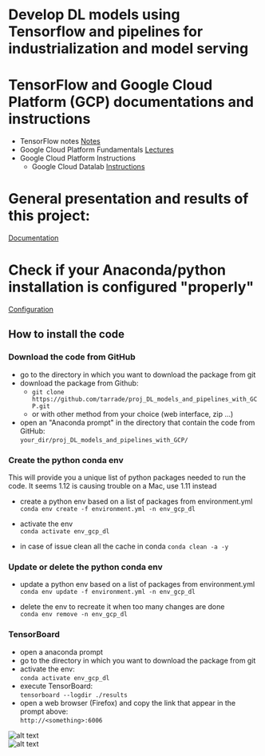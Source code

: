 # Develop DL models using Tensorflow and pipelines for industrialization and model serving

# TensorFlow and Google Cloud Platform (GCP) documentations and instructions
- TensorFlow notes
  [Notes](https://github.axa.com/henry-webel/gcp_course_notes/)
- Google Cloud Platform Fundamentals
  [Lectures](https://github.axa.com/henry-webel/gcp_course_notes/blob/master/gcp_fundamentals_lectures.md)
- Google Cloud Platform Instructions
  - Google Cloud Datalab
    [Instructions](https://github.axa.com/henry-webel/gcp_course_notes/blob/master/gcp_datalab.md)
  
# General presentation and results of this project:
[Documentation](doc/DOC.md)

# Check if your Anaconda/python installation is configured "properly"
[Configuration](doc/SETUP.md)

## How to install the code

### Download the code from GitHub
- go to the directory in which you want to download the package from git  
- download the package from Github:   
  - ```git clone https://github.com/tarrade/proj_DL_models_and_pipelines_with_GCP.git```
  - or with other method from your choice (web interface, zip ...)   
- open an "Anaconda prompt" in the directory that contain the code from GitHub:   
  ```your_dir/proj_DL_models_and_pipelines_with_GCP/```

### Create the python conda env  
This will provide you a unique list of python packages needed to run the code.
It seems 1.12 is causing trouble on  a Mac, use 1.11 instead

- create a python env based on a list of packages from environment.yml    
  ```conda env create -f environment.yml -n env_gcp_dl```
  
 - activate the env  
  ```conda activate env_gcp_dl```
  
 - in case of issue clean all the cache in conda
   ```conda clean -a -y```

### Update or delete the python conda env 
- update a python env based on a list of packages from environment.yml  
  ```conda env update -f environment.yml -n env_gcp_dl```

- delete the env to recreate it when too many changes are done  
  ```conda env remove -n env_gcp_dl```

### TensorBoard
- open a anaconda prompt
- go to the directory in which you want to download the package from git  
- activate the env:   
  ```conda activate env_gcp_dl```
- execute TensorBoard:   
  ```tensorboard --logdir ./results```
- open a web browser (Firefox) and copy the link that appear in the prompt above:    
  ```http://<something>:6006```
 
  
 ![alt text](./doc/img/plot1.PNG)  
 ![alt text](./doc/img/plot2.PNG)